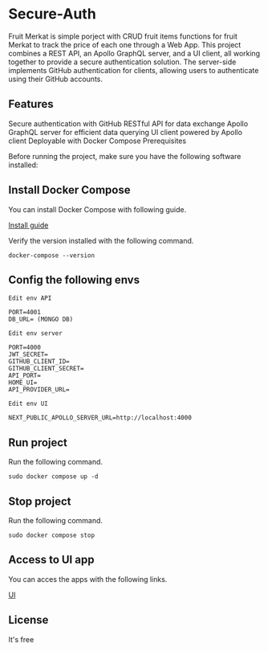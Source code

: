 # Secure-Auth
Fruit Merkat is simple porject with CRUD fruit items functions for fruit Merkat to track the price of each one through a Web App. This project combines a REST API, an Apollo GraphQL server, and a UI client, all working together to provide a secure authentication solution. The server-side implements GitHub authentication for clients, allowing users to authenticate using their GitHub accounts.

## Features
Secure authentication with GitHub
RESTful API for data exchange
Apollo GraphQL server for efficient data querying
UI client powered by Apollo client
Deployable with Docker Compose
Prerequisites

Before running the project, make sure you have the following software installed:


## Install Docker Compose

You can install Docker Compose with following guide.

[Install guide](https://docs.docker.com/compose/install/)

Verify the version installed with the following command.

```shell
docker-compose --version
```


## Config the following envs

```shell
Edit env API

PORT=4001
DB_URL= (MONGO DB)
```

```shell
Edit env server

PORT=4000
JWT_SECRET=
GITHUB_CLIENT_ID=
GITHUB_CLIENT_SECRET=
API_PORT=
HOME_UI=
API_PROVIDER_URL=
```

```shell
Edit env UI

NEXT_PUBLIC_APOLLO_SERVER_URL=http://localhost:4000
```


## Run project

Run the following command.

```shell
sudo docker compose up -d
```


## Stop project

Run the following command.

```shell
sudo docker compose stop
```


## Access to UI app

You can acces the apps with the following links.

[UI](http://localhost:3000/)



## License
It's free